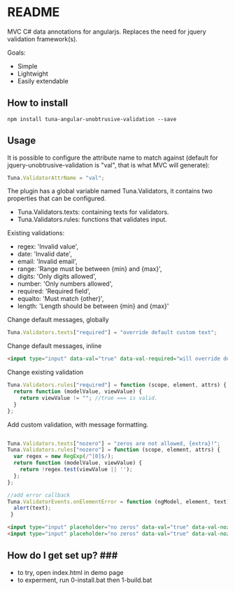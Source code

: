 # README #

MVC C# data annotations for angularjs. Replaces the need for jquery validation framework(s). 

Goals:
- Simple
- Lightwight
- Easily extendable

How to install
--------------
```shell
npm install tuna-angular-unobtrusive-validation --save
```

Usage
--------------
It is possible to configure the attribute name to match against (default for jquery-unobtrusive-validation is "val", that is what MVC will generate): 
```javascript
Tuna.ValidatorAttrName = "val";
```
The plugin has a global variable named Tuna.Validators, it contains two properties that can be configured. 
- Tuna.Validators.texts: containing texts for validators.
- Tuna.Validators.rules: functions that validates input.

Existing validations:
- regex: 'Invalid value',
- date: 'Invalid date',
- email: 'Invalid email',
- range: 'Range must be between {min} and {max}',
- digits: 'Only digits allowed',
- number: 'Only numbers allowed',
- required: 'Required field',
- equalto: 'Must match {other}',
- length: 'Length should be between {min} and {max}'

Change default messages, globally
```javascript
Tuna.Validators.texts["required"] = "override default custom text";
```
Change default messages, inline
```html
<input type="input" data-val="true" data-val-required="will override default text" />
```
Change existing validation 
```javascript
Tuna.Validators.rules["required"] = function (scope, element, attrs) { 
  return function (modelValue, viewValue) { 
    return viewValue != ""; //true === is valid.
  }
};
```
Add custom validation, with message formatting.
```javascript

Tuna.Validators.texts["nozero"] = "zeros are not allowed, {extra}!";
Tuna.Validators.rules["nozero"] = function (scope, element, attrs) {
  var regex = new RegExp(/^[0]$/);
  return function (modelValue, viewValue) {
    return !regex.test(viewValue || '');
  };
};

//add error callback
Tuna.ValidatorEvents.onElementError = function (ngModel, element, text) {
  alert(text);
 }

```
```html
<input type="input" placeholder="no zeros" data-val="true" data-val-nozero data-val-nozero-extra="some additional text to the message"/>
<input type="input" placeholder="no zeros" data-val="true" data-val-nozero="overrided nozero text! {zzz}" data-val-nozero-zzz="some additional text to the message"/>

```

How do I get set up? ###
--------------
* to try, open index.html in demo page
* to experment, run 0-install.bat then 1-build.bat
